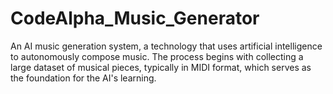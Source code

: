 # CodeAlpha_Music_Generator
An AI music generation system, a technology that uses artificial intelligence to autonomously compose music. The process begins with collecting a large dataset of musical pieces, typically in MIDI format, which serves as the foundation for the AI's learning.

